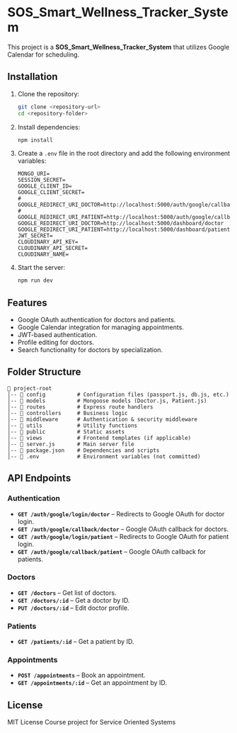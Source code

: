 # SOS_Smart_Wellness_Tracker_System

This project is a **SOS_Smart_Wellness_Tracker_System** that utilizes Google Calendar for scheduling.

## Installation

1. Clone the repository:
   ```sh
   git clone <repository-url>
   cd <repository-folder>
   ```

2. Install dependencies:
   ```sh
   npm install
   ```

3. Create a `.env` file in the root directory and add the following environment variables:
   ```env
   MONGO_URI=
   SESSION_SECRET=
   GOOGLE_CLIENT_ID=
   GOOGLE_CLIENT_SECRET=
   # GOOGLE_REDIRECT_URI_DOCTOR=http://localhost:5000/auth/google/callback/doctor
   # GOOGLE_REDIRECT_URI_PATIENT=http://localhost:5000/auth/google/callback/patient
   GOOGLE_REDIRECT_URI_DOCTOR=http://localhost:5000/dashboard/doctor
   GOOGLE_REDIRECT_URI_PATIENT=http://localhost:5000/dashboard/patient
   JWT_SECRET=
   CLOUDINARY_API_KEY=
   CLOUDINARY_API_SECRET=
   CLOUDINARY_NAME=
   ```

4. Start the server:
   ```sh
   npm run dev
   ```

## Features
- Google OAuth authentication for doctors and patients.
- Google Calendar integration for managing appointments.
- JWT-based authentication.
- Profile editing for doctors.
- Search functionality for doctors by specialization.

## Folder Structure
```
📁 project-root
│-- 📁 config          # Configuration files (passport.js, db.js, etc.)
│-- 📁 models          # Mongoose models (Doctor.js, Patient.js)
│-- 📁 routes          # Express route handlers
│-- 📁 controllers     # Business logic
│-- 📁 middleware      # Authentication & security middleware
│-- 📁 utils           # Utility functions
│-- 📁 public          # Static assets
│-- 📁 views           # Frontend templates (if applicable)
│-- 📄 server.js       # Main server file
│-- 📄 package.json    # Dependencies and scripts
│-- 📄 .env            # Environment variables (not committed)
```  

## API Endpoints

### Authentication
- **`GET /auth/google/login/doctor`** – Redirects to Google OAuth for doctor login.
- **`GET /auth/google/callback/doctor`** – Google OAuth callback for doctors.
- **`GET /auth/google/login/patient`** – Redirects to Google OAuth for patient login.
- **`GET /auth/google/callback/patient`** – Google OAuth callback for patients.

### Doctors
- **`GET /doctors`** – Get list of doctors.
- **`GET /doctors/:id`** – Get a doctor by ID.
- **`PUT /doctors/:id`** – Edit doctor profile.

### Patients
- **`GET /patients/:id`** – Get a patient by ID.

### Appointments
- **`POST /appointments`** – Book an appointment.
- **`GET /appointments/:id`** – Get an appointment by ID.

## License
MIT License
Course project for Service Oriented Systems
